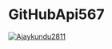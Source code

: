 # GitHubApi567

[![Ajaykundu2811](https://circleci.com/gh/Ajaykundu2811/GitHubApi567.svg?style=svg)](https://app.circleci.com/pipelines/github/Ajaykundu2811/GitHubApi567?branch=circleci-project-setup)
